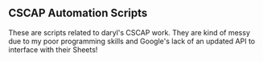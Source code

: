 
CSCAP Automation Scripts
------------------------

These are scripts related to daryl's CSCAP work.  They are kind of messy due
to my poor programming skills and Google's lack of an updated API to interface
with their Sheets!

